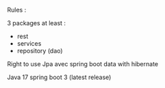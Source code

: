 Rules : 

3 packages at least : 
- rest
- services
- repository (dao)


Right to use Jpa avec spring boot data with hibernate

Java 17
spring boot 3 (latest release)